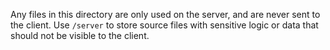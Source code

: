 Any files in this directory are only used on the server, and are never sent to the client. Use `/server` to store source files with sensitive logic or data that should not be visible to the client.
